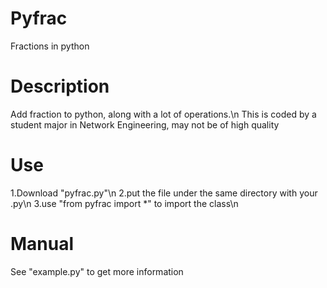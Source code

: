 # Pyfrac
Fractions in python

# Description
Add fraction to python, along with a lot of operations.\n
This is coded by a student major in Network Engineering, may not be of high quality

# Use
1.Download "pyfrac.py"\n
2.put the file under the same directory with your .py\n
3.use "from pyfrac import *" to import the class\n

# Manual
See "example.py" to get more information

